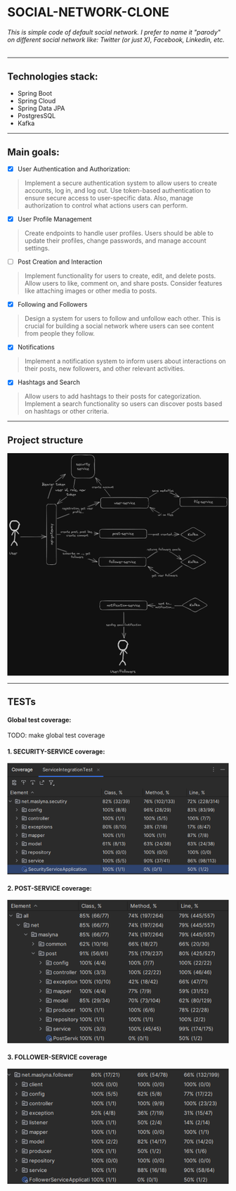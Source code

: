 # SOCIAL-NETWORK-CLONE

###### This is simple code of default social network. I prefer to name it "parody" on different social network like: Twitter (or just X), Facebook, Linkedin, etc.

---

## Technologies stack:

- Spring Boot
- Spring Cloud
- Spring Data JPA
- PostgresSQL
- Kafka


---

## Main goals:

- [X] User Authentication and Authorization:

> Implement a secure authentication system to allow users to create accounts, log in, and log out.
> Use token-based authentication to ensure secure access to user-specific data. Also, manage authorization to control
> what actions users can perform.

- [X] User Profile Management

> Create endpoints to handle user profiles. Users should be able to update their profiles,
> change passwords, and manage account settings.

- [ ] Post Creation and Interaction

> Implement functionality for users to create, edit, and delete posts. Allow users to like, comment on, and share posts.
> Consider features like attaching images or other media to posts.

- [X] Following and Followers

> Design a system for users to follow and unfollow each other. This is crucial for building a social network where
> users can see content from people they follow.

- [X] Notifications

> Implement a notification system to inform users about interactions on their posts, new followers,
> and other relevant activities.

- [X] Hashtags and Search

> Allow users to add hashtags to their posts for categorization. Implement a search functionality
> so users can discover posts based on hashtags or other criteria.

---

## Project structure

![project-schema.png](images/project-schema.png)

---

## TESTs

#### Global test coverage:

TODO: make global test coverage

#### 1. SECURITY-SERVICE coverage:

![security-service-test-coverage.png](images/security-service-test-coverage.png)

#### 2. POST-SERVICE coverage:

![post-service-coverage.png](images/post-service-test-coverage.png)

#### 3. FOLLOWER-SERVICE coverage

![](images/follower-service-test-coverage.png)